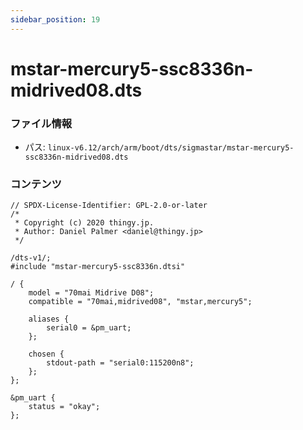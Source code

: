 ```yaml
---
sidebar_position: 19
---
```

# mstar-mercury5-ssc8336n-midrived08.dts

### ファイル情報

- パス: `linux-v6.12/arch/arm/boot/dts/sigmastar/mstar-mercury5-ssc8336n-midrived08.dts`

### コンテンツ

```dts
// SPDX-License-Identifier: GPL-2.0-or-later
/*
 * Copyright (c) 2020 thingy.jp.
 * Author: Daniel Palmer <daniel@thingy.jp>
 */

/dts-v1/;
#include "mstar-mercury5-ssc8336n.dtsi"

/ {
	model = "70mai Midrive D08";
	compatible = "70mai,midrived08", "mstar,mercury5";

	aliases {
		serial0 = &pm_uart;
	};

	chosen {
		stdout-path = "serial0:115200n8";
	};
};

&pm_uart {
	status = "okay";
};

```
